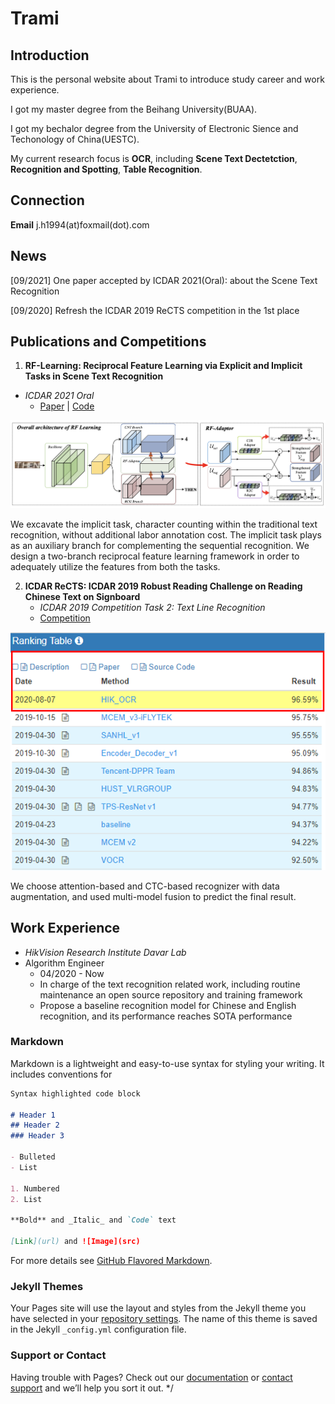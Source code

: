 # Trami
## Introduction
This is the personal website about Trami to introduce study career and work experience.

I got my master degree from the Beihang University(BUAA).

I got my bechalor degree from the University of Electronic Sience and Techonology of China(UESTC).

My current research focus is **OCR**, including **Scene Text Dectetction**, **Recognition and Spotting**, **Table Recognition**.

## Connection
**Email**  j.h1994(at)foxmail(dot).com

## News

[09/2021] One paper accepted by ICDAR 2021(Oral): about the Scene Text Recognition

[09/2020] Refresh the ICDAR 2019 ReCTS competition in the 1st place

## Publications and Competitions

1. **RF-Learning:  Reciprocal Feature Learning via Explicit and Implicit Tasks in Scene Text Recognition**
- *ICDAR 2021 Oral*
   - [Paper](https://arxiv.org/pdf/2105.06229v1.pdf) | [Code](https://github.com/hikopensource/DAVAR-Lab-OCR)

![architecture](./framework.png)

We excavate the implicit task, character counting within the traditional text recognition, without additional labor annotation cost. The implicit task plays as an auxiliary branch for complementing the sequential recognition. We design a two-branch reciprocal feature learning framework in order to adequately utilize the features from both the tasks.

2. **ICDAR ReCTS: ICDAR 2019 Robust Reading Challenge on Reading Chinese Text on Signboard**
   - *ICDAR 2019 Competition Task 2: Text Line Recognition*
   - [Competition](https://rrc.cvc.uab.es/?ch=12&com=evaluation&task=2)

![ReCTS](./icdar2019RECTS.png)

We choose attention-based and CTC-based recognizer with data augmentation, and used multi-model fusion to predict the final result.


## Work Experience
- *HikVision Research Institute  Davar Lab*
- Algorithm Engineer
   - 04/2020 - Now
   - In charge of the text recognition related work, including routine maintenance an open source repository and training framework
   - Propose a baseline recognition model for Chinese and English recognition, and its performance reaches SOTA performance



### Markdown

Markdown is a lightweight and easy-to-use syntax for styling your writing. It includes conventions for

```markdown
Syntax highlighted code block

# Header 1
## Header 2
### Header 3

- Bulleted
- List

1. Numbered
2. List

**Bold** and _Italic_ and `Code` text

[Link](url) and ![Image](src)
```

For more details see [GitHub Flavored Markdown](https://guides.github.com/features/mastering-markdown/).

### Jekyll Themes

Your Pages site will use the layout and styles from the Jekyll theme you have selected in your [repository settings](https://github.com/Trami1995/Trami1995.github.io/settings/pages). The name of this theme is saved in the Jekyll `_config.yml` configuration file.

### Support or Contact

Having trouble with Pages? Check out our [documentation](https://docs.github.com/categories/github-pages-basics/) or [contact support](https://support.github.com/contact) and we’ll help you sort it out.
*/